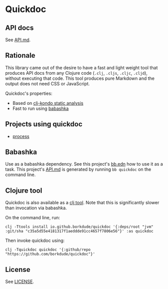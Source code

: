 # Quickdoc

## API docs

See [API.md](API.md).

## Rationale

This library came out of the desire to have a fast and light weight tool that
produces API docs from any Clojure code (`.clj`, `.cljs`, `.cljc`, `.cljd`),
without executing that code. This tool produces pure Markdown and the output
does not need CSS or JavaScript.

Quickdoc's properties:

- Based on [clj-kondo static analysis](https://github.com/clj-kondo/clj-kondo/tree/master/analysis)
- Fast to run using [babashka](#babashka)

## Projects using quickdoc

- [process](https://github.com/babashka/process/blob/master/API.md)

## Babashka

Use as a babashka dependency. See this project's [bb.edn](bb.edn) how to use it as a task.
This project's [API.md](API.md) is generated by running `bb quickdoc` on the command line.

## Clojure tool

Quickdoc is also available as a [clj
tool](https://clojure.org/reference/deps_and_cli#_tool_usage). Note that this is
significantly slower than invocation via babashka.

On the command line, run:

```
clj -Ttools install io.github.borkdude/quickdoc '{:deps/root "jvm" :git/sha "c35a5d55e4181317f1aeddde91cc4657f7806e56"}' :as quickdoc
```

Then invoke quickdoc using:

```
clj -Tquickdoc quickdoc '{:github/repo "https://github.com/borkdude/quickdoc"}'
```

## License

See [LICENSE](LICENSE).
